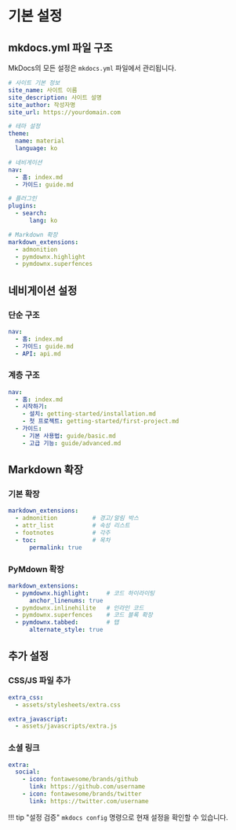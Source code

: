 # 기본 설정

## mkdocs.yml 파일 구조

MkDocs의 모든 설정은 `mkdocs.yml` 파일에서 관리됩니다.

```yaml
# 사이트 기본 정보
site_name: 사이트 이름
site_description: 사이트 설명
site_author: 작성자명
site_url: https://yourdomain.com

# 테마 설정
theme:
  name: material
  language: ko

# 네비게이션
nav:
  - 홈: index.md
  - 가이드: guide.md

# 플러그인
plugins:
  - search:
      lang: ko

# Markdown 확장
markdown_extensions:
  - admonition
  - pymdownx.highlight
  - pymdownx.superfences
```

## 네비게이션 설정

### 단순 구조
```yaml
nav:
  - 홈: index.md
  - 가이드: guide.md
  - API: api.md
```

### 계층 구조
```yaml
nav:
  - 홈: index.md
  - 시작하기:
    - 설치: getting-started/installation.md
    - 첫 프로젝트: getting-started/first-project.md
  - 가이드:
    - 기본 사용법: guide/basic.md
    - 고급 기능: guide/advanced.md
```

## Markdown 확장

### 기본 확장
```yaml
markdown_extensions:
  - admonition          # 경고/알림 박스
  - attr_list           # 속성 리스트
  - footnotes           # 각주
  - toc:                # 목차
      permalink: true
```

### PyMdown 확장
```yaml
markdown_extensions:
  - pymdownx.highlight:     # 코드 하이라이팅
      anchor_linenums: true
  - pymdownx.inlinehilite   # 인라인 코드
  - pymdownx.superfences    # 코드 블록 확장
  - pymdownx.tabbed:        # 탭
      alternate_style: true
```

## 추가 설정

### CSS/JS 파일 추가
```yaml
extra_css:
  - assets/stylesheets/extra.css

extra_javascript:
  - assets/javascripts/extra.js
```

### 소셜 링크
```yaml
extra:
  social:
    - icon: fontawesome/brands/github
      link: https://github.com/username
    - icon: fontawesome/brands/twitter
      link: https://twitter.com/username
```

!!! tip "설정 검증"
    `mkdocs config` 명령으로 현재 설정을 확인할 수 있습니다.